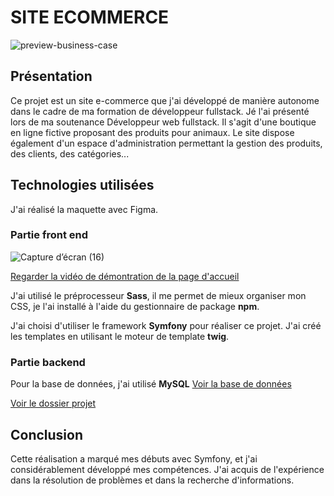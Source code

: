  # SITE ECOMMERCE
 
![preview-business-case](https://github.com/alicemimouni/lanimesalerie-symfony/assets/82211729/b291f530-e634-489d-860b-dd189ee7e3c5)

## Présentation

Ce projet est un site e-commerce que j'ai développé de manière autonome dans le cadre de ma formation de développeur fullstack. Jé l'ai présenté lors de ma soutenance Développeur web fullstack. Il s'agit d'une boutique en ligne fictive proposant des produits pour animaux. Le site dispose également d'un espace d'administration permettant la gestion des produits, des clients, des catégories...

## Technologies utilisées

J'ai réalisé la maquette avec Figma.

### Partie front end
![Capture d’écran (16)](https://github.com/alicemimouni/lanimesalerie-symfony/assets/82211729/429a86f9-feab-4f07-a9b1-538174bfa721)

[Regarder la vidéo de démontration de la page d'accueil](https://youtu.be/E2kFJFzLY1o)

J'ai utilisé le préprocesseur **Sass**, il me permet de mieux organiser mon CSS, je l'ai installé à l'aide du gestionnaire de package **npm**.

J'ai choisi d'utiliser le framework **Symfony** pour réaliser ce projet. J'ai créé les templates en utilisant le moteur de template **twig**.

### Partie backend
Pour la base de données, j'ai utilisé **MySQL** [Voir la base de données](https://github.com/alicemimouni/lanimesalerie-symfony/blob/main/animalerie.sql)

[Voir le dossier projet](https://alicemimouni.github.io/dossier-projet-alice-mimouni.pdf#page=28)

## Conclusion

Cette réalisation a marqué mes débuts avec Symfony, et j'ai considérablement développé mes compétences. J'ai acquis de l'expérience dans la résolution de problèmes et dans la recherche d'informations.

